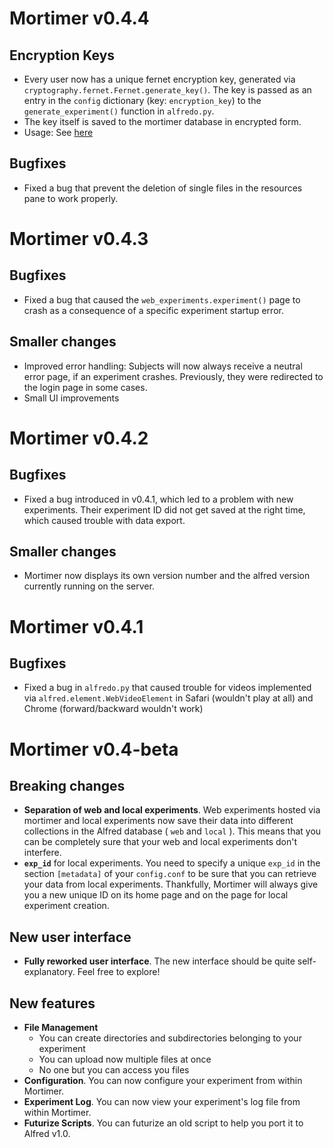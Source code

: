 # Mortimer v0.4.4

## Encryption Keys

* Every user now has a unique fernet encryption key, generated via `cryptography.fernet.Fernet.generate_key()`. The key is passed as an entry in the `config` dictionary (key: `encryption_key`) to the `generate_experiment()` function in `alfredo.py`. 
* The key itself is saved to the mortimer database in encrypted form.
* Usage: See [here](https://github.com/ctreffe/alfred/releases/tag/v1.0.6)

## Bugfixes

* Fixed a bug that prevent the deletion of single files in the resources pane to work properly.

# Mortimer v0.4.3

## Bugfixes

* Fixed a bug that caused the `web_experiments.experiment()` page to crash as a consequence of a specific experiment startup error.

## Smaller changes

* Improved error handling: Subjects will now always receive a neutral error page, if an experiment crashes. Previously, they were redirected to the login page in some cases.
* Small UI improvements

# Mortimer v0.4.2

## Bugfixes

* Fixed a bug introduced in v0.4.1, which led to a problem with new experiments. Their experiment ID did not get saved at the right time, which caused trouble with data export.

## Smaller changes

* Mortimer now displays its own version number and the alfred version currently running on the server.

# Mortimer v0.4.1

## Bugfixes

* Fixed a bug in `alfredo.py` that caused trouble for videos implemented via `alfred.element.WebVideoElement` in Safari (wouldn't play at all) and Chrome (forward/backward wouldn't work)

# Mortimer v0.4-beta

## Breaking changes

* **Separation of web and local experiments**. Web experiments hosted via mortimer and local experiments now save their data into different collections in the Alfred database ( `web` and `local` ). This means that you can be completely sure that your web and local experiments don't interfere.
* **`exp_id`** for local experiments. You need to specify a unique `exp_id` in the section `[metadata]` of your `config.conf` to be sure that you can retrieve your data from local experiments. Thankfully, Mortimer will always give you a new unique ID on its home page and on the page for local experiment creation.

## New user interface

* **Fully reworked user interface**. The new interface should be quite self-explanatory. Feel free to explore!

## New features

* **File Management**
    - You can create directories and subdirectories belonging to your experiment
    - You can upload now multiple files at once
    - No one but you can access you files
* **Configuration**. You can now configure your experiment from within Mortimer.
* **Experiment Log**. You can now view your experiment's log file from within Mortimer.
* **Futurize Scripts**. You can futurize an old script to help you port it to Alfred v1.0.

